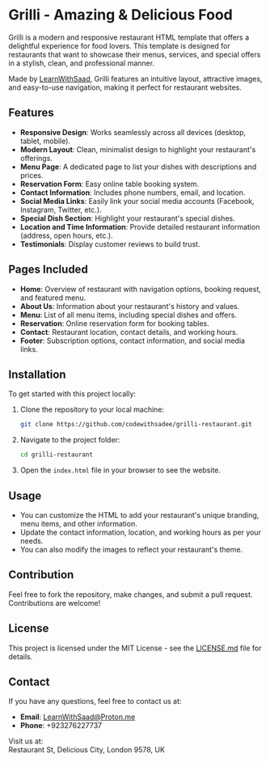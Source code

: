 # Grilli - Amazing & Delicious Food

Grilli is a modern and responsive restaurant HTML template that offers a delightful experience for food lovers. This template is designed for restaurants that want to showcase their menus, services, and special offers in a stylish, clean, and professional manner.

Made by [LearnWithSaad](https://github.com/LearnWithSaad-me), Grilli features an intuitive layout, attractive images, and easy-to-use navigation, making it perfect for restaurant websites.

## Features

- **Responsive Design**: Works seamlessly across all devices (desktop, tablet, mobile).
- **Modern Layout**: Clean, minimalist design to highlight your restaurant's offerings.
- **Menu Page**: A dedicated page to list your dishes with descriptions and prices.
- **Reservation Form**: Easy online table booking system.
- **Contact Information**: Includes phone numbers, email, and location.
- **Social Media Links**: Easily link your social media accounts (Facebook, Instagram, Twitter, etc.).
- **Special Dish Section**: Highlight your restaurant's special dishes.
- **Location and Time Information**: Provide detailed restaurant information (address, open hours, etc.).
- **Testimonials**: Display customer reviews to build trust.

## Pages Included

- **Home**: Overview of restaurant with navigation options, booking request, and featured menu.
- **About Us**: Information about your restaurant's history and values.
- **Menu**: List of all menu items, including special dishes and offers.
- **Reservation**: Online reservation form for booking tables.
- **Contact**: Restaurant location, contact details, and working hours.
- **Footer**: Subscription options, contact information, and social media links.

## Installation

To get started with this project locally:

1. Clone the repository to your local machine:
    ```bash
    git clone https://github.com/codewithsadee/grilli-restaurant.git
    ```

2. Navigate to the project folder:
    ```bash
    cd grilli-restaurant
    ```

3. Open the `index.html` file in your browser to see the website.

## Usage

- You can customize the HTML to add your restaurant's unique branding, menu items, and other information.
- Update the contact information, location, and working hours as per your needs.
- You can also modify the images to reflect your restaurant's theme.

## Contribution

Feel free to fork the repository, make changes, and submit a pull request. Contributions are welcome!

## License

This project is licensed under the MIT License - see the [LICENSE.md](LICENSE.md) file for details.

## Contact

If you have any questions, feel free to contact us at:

- **Email**: LearnWithSaad@Proton.me
- **Phone**: +923276227737

Visit us at:  
Restaurant St, Delicious City, London 9578, UK


